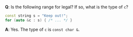 **Q**: Is the following range for legal? If so, what is the type of `c`?
```C++
const string s = "Keep out!";
for (auto &c : s) { /* ... */ }
```

**A**: Yes. The type of `c` is `const char &`.
